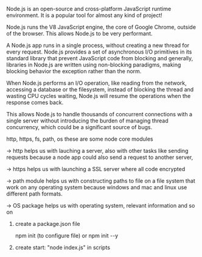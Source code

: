 Node.js is an open-source and cross-platform JavaScript runtime environment. It is a popular tool for almost any kind of project!

Node.js runs the V8 JavaScript engine, the core of Google Chrome, outside of the browser. This allows Node.js to be very performant.

A Node.js app runs in a single process, without creating a new thread for every request. Node.js provides a set of asynchronous I/O primitives in its standard library that prevent JavaScript code from blocking and generally, libraries in Node.js are written using non-blocking paradigms, making blocking behavior the exception rather than the norm.

When Node.js performs an I/O operation, like reading from the network, accessing a database or the filesystem, instead of blocking the thread and wasting CPU cycles waiting, Node.js will resume the operations when the response comes back.

This allows Node.js to handle thousands of concurrent connections with a single server without introducing the burden of managing thread concurrency, which could be a significant source of bugs.

http, https, fs, path, os these are some node core modules

-> http helps us with lauching a server, also with other tasks like sending requests because a node app could also send a request to another server,

-> https helps us with launching a SSL server where all code encrypted

-> path module helps us with constructing paths to file on a file system that work on any operating system because windows and mac and linux use different path formats.

-> OS package helps us with operating system, relevant information and so on

1. create a package.json file

   npm init (to configure file)
   or
   npm init --y

2. create start: "node index.js" in scripts
